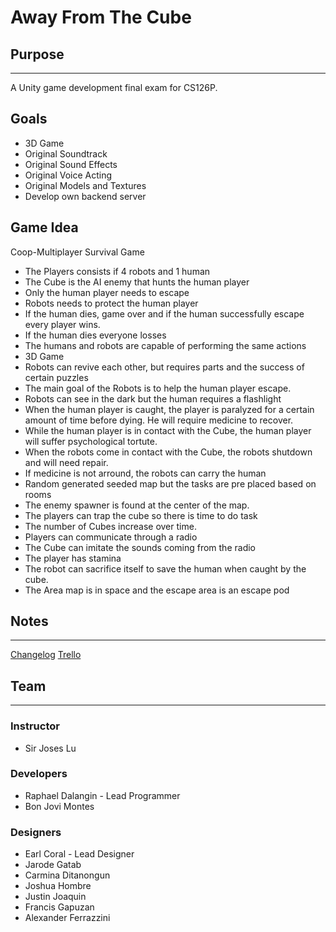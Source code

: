 # Away From The Cube

## Purpose
---
A Unity game development final exam for CS126P.

## Goals
* 3D Game
* Original Soundtrack
* Original Sound Effects
* Original Voice Acting
* Original Models and Textures
* Develop own backend server

## Game Idea
Coop-Multiplayer Survival Game
* The Players consists if 4 robots and 1 human
* The Cube is the AI enemy that hunts the human player
* Only the human player needs to escape
* Robots needs to protect the human player
* If the human dies, game over and if the human successfully escape every player wins.
* If the human dies everyone losses
* The humans and robots are capable of performing the same actions
* 3D Game
* Robots can revive each other, but requires parts and the success of certain puzzles
* The main goal of the Robots is to help the human player escape.
* Robots can see in the dark but the human requires a flashlight
* When the human player is caught, the player is paralyzed for a certain amount of time before dying. He will require medicine to recover.
* While the human player is in contact with the Cube, the human player will suffer psychological tortute.
* When the robots come in contact with the Cube, the robots shutdown and will need repair.
* If medicine is not arround, the robots can carry the human
* Random generated seeded map but the tasks are pre placed based on rooms
* The enemy spawner is found at the center of the map.
* The players can trap the cube so there is time to do task
* The number of Cubes increase over time.
* Players can communicate through a radio
* The Cube can imitate the sounds coming from the radio
* The player has stamina
* The robot can sacrifice itself to save the human when caught by the cube.
* The Area map is in space and the escape area is an escape pod


## Notes
---
[Changelog](CHANGELOG.md)
[Trello](https://trello.com/b/JgLK3giI/away-from-the-cube)

## Team
---
### Instructor
* Sir Joses Lu

### Developers
* Raphael Dalangin - Lead Programmer
* Bon Jovi Montes

### Designers
* Earl Coral - Lead Designer
* Jarode Gatab
* Carmina Ditanongun
* Joshua Hombre
* Justin Joaquin
* Francis Gapuzan
* Alexander Ferrazzini
